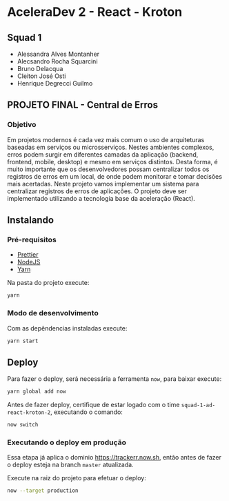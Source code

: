 # AceleraDev 2 - React - Kroton

## Squad 1

- Alessandra Alves Montanher
- Alecsandro Rocha Squarcini
- Bruno Delacqua
- Cleiton José Osti
- Henrique Degrecci Guilmo

## PROJETO FINAL - Central de Erros

### Objetivo

Em projetos modernos é cada vez mais comum o uso de arquiteturas baseadas em serviços ou microsserviços. Nestes ambientes complexos, erros podem surgir em diferentes camadas da aplicação (backend, frontend, mobile, desktop) e mesmo em serviços distintos. Desta forma, é muito importante que os desenvolvedores possam centralizar todos os registros de erros em um local, de onde podem monitorar e tomar decisões mais acertadas. Neste projeto vamos implementar um sistema para centralizar registros de erros de aplicações. O projeto deve ser implementado utilizando a tecnologia base da aceleração (React).

## Instalando

### Pré-requisitos

- [Prettier](https://marketplace.visualstudio.com/items?itemName=esbenp.prettier-vscode)
- [NodeJS](https://nodejs.org/en/)
- [Yarn](https://yarnpkg.com/pt-BR/docs/install#windows-stable)

Na pasta do projeto execute:

```sh
yarn
```

### Modo de desenvolvimento

Com as depêndencias instaladas execute:

```sh
yarn start
```

## Deploy

Para fazer o deploy, será necessária a ferramenta `now`, para baixar execute:

```sh
yarn global add now
```

Antes de fazer deploy, certifique de estar logado com o time `squad-1-ad-react-kroton-2`, executando o comando:

```sh
now switch
```

### Executando o deploy em produção

Essa etapa já aplica o dominio https://trackerr.now.sh, então antes de fazer o deploy esteja na branch `master` atualizada.

Execute na raiz do projeto para efetuar o deploy:

```sh
now --target production
```
